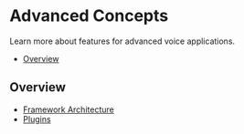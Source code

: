 # Advanced Concepts

Learn more about features for advanced voice applications.

* [Overview](#overview)

## Overview

* [Framework Architecture](./architecture.md './architecture')
* [Plugins](./plugins.md './plugins')

<!--[metadata]: { "description": "Learn more about features for advanced voice applications.", "route": "advanced-concepts" }-->
